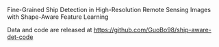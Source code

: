 Fine-Grained Ship Detection in High-Resolution Remote Sensing Images with Shape-Aware Feature Learning 

Data and code are released at https://github.com/GuoBo98/ship-aware-det-code
